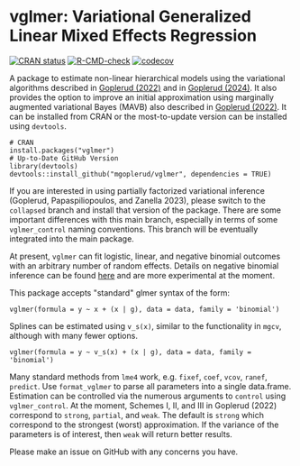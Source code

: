 # vglmer: Variational Generalized Linear Mixed Effects Regression   
[![CRAN status](https://www.r-pkg.org/badges/version/vglmer)](https://CRAN.R-project.org/package=vglmer) [![R-CMD-check](https://github.com/mgoplerud/vglmer/actions/workflows/R-CMD-check.yaml/badge.svg)](https://github.com/mgoplerud/vglmer/actions/workflows/R-CMD-check.yaml) [![codecov](https://codecov.io/gh/mgoplerud/vglmer/branch/master/graph/badge.svg?token=L8C4260BUW)](https://app.codecov.io/gh/mgoplerud/vglmer)

A package to estimate non-linear hierarchical models using the variational algorithms described in [Goplerud (2022)](https://doi.org/10.1214/21-BA1266) and in [Goplerud (2024)](https://doi.org/10.1017/S0003055423000035). It also provides the option to improve an initial approximation using marginally augmented variational Bayes (MAVB) also described in [Goplerud (2022)](https://doi.org/10.1214/21-BA1266). It can be installed from CRAN or the most-to-update version can be installed using `devtools`.  

```
# CRAN
install.packages("vglmer")
# Up-to-Date GitHub Version
library(devtools)
devtools::install_github("mgoplerud/vglmer", dependencies = TRUE)
```

If you are interested in using partially factorized variational inference (Goplerud, Papaspiliopoulos, and Zanella 2023), please switch to the `collapsed` branch and install that version of the package. There are some important differences with this main branch, especially in terms of some `vglmer_control` naming conventions. This branch will be eventually integrated into the main package.

At present, `vglmer` can fit logistic, linear, and negative binomial outcomes with an arbitrary number of random effects. Details on negative binomial inference can be found [here](https://github.com/mgoplerud/vglmer/blob/master/.github/model_addendum.pdf) and are more experimental at the moment.

This package accepts "standard" glmer syntax of the form:

```
vglmer(formula = y ~ x + (x | g), data = data, family = 'binomial')
```

Splines can be estimated using `v_s(x)`, similar to the functionality in `mgcv`, although with many fewer options.

```
vglmer(formula = y ~ v_s(x) + (x | g), data = data, family = 'binomial')
```

Many standard methods from `lme4` work, e.g. `fixef`, `coef`, `vcov`, `ranef`, `predict`. Use `format_vglmer` to parse all parameters into a single data.frame. Estimation can be controlled via the numerous arguments to `control` using `vglmer_control`. At the moment, Schemes I, II, and III in Goplerud (2022) correspond to `strong`, `partial`, and `weak`. The default is `strong` which correspond to the strongest (worst) approximation. If the variance of the parameters is of interest, then `weak` will return better results.

Please make an issue on GitHub with any concerns you have.
